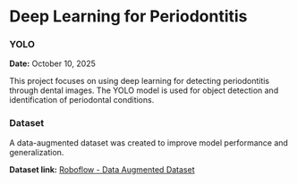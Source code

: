 # Deep Learning for Periodontitis

### YOLO  
**Date:** October 10, 2025  

This project focuses on using deep learning for detecting periodontitis through dental images. The YOLO model is used for object detection and identification of periodontal conditions.

### Dataset  
A data-augmented dataset was created to improve model performance and generalization.  

**Dataset link:** [Roboflow - Data Augmented Dataset](https://app.roboflow.com/team-17/data-aug-eqsa6/5)


